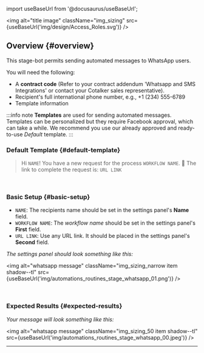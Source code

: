 import useBaseUrl from '@docusaurus/useBaseUrl';

<img alt="title image" className="img_sizing" src={useBaseUrl('img/design/Access_Roles.svg')} />
<br/>

## Overview {#overview}

This stage-bot permits sending automated messages to WhatsApp users.

You will need the following:
- A **contract code** (Refer to your contract addendum 'Whatsapp and SMS Integrations' or contact your Cotalker sales representative).
- Recipient's full international phone number, e.g., +1 (234) 555-6789
- Template information

:::info note
**Templates** are used for sending automated messages. Templates can be personalized but they require Facebook approval, which can take a while. We recommend you use our already approved and ready-to-use _Default_ template.
:::

<div className="alert alert--secondary">

### <span className="hero__subtitle">Default Template</span> {#default-template}

> Hi `NAME`! You have a new request for the process `WORKFLOW NAME`. 
> 📝 The link to complete the request is: `URL LINK`

<br/>

### <span className="hero__subtitle">Basic Setup</span> {#basic-setup}

- `NAME`: The recipients name should be set in the settings panel's **Name** field.
- `WORKFLOW NAME`: The _workflow name_ should be set in the settings panel's **First** field.
- `URL LINK`: Use any URL link. It should be placed in the settings panel's **Second** field.

_The settings panel should look something like this:_

<img alt="whatsapp message" className="img_sizing_narrow item shadow--tl" src={useBaseUrl('img/automations_routines_stage_whatsapp_01.png')} />
<br/>

</div>
<br/>

### Expected Results {#expected-results}

_Your message will look something like this:_

<img alt="whatsapp message" className="img_sizing_50 item shadow--tl" src={useBaseUrl('img/automations_routines_stage_whatsapp_00.jpeg')} />
<br/>

-----




